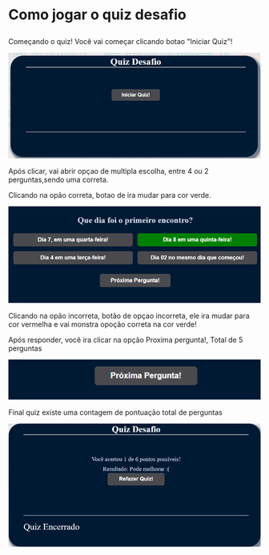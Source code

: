 # Como jogar o quiz desafio </p>

Começando o quiz! Você vai começar clicando botao "Iniciar Quiz"! </p>

<img src="images/tela-inicial.png" alt="Alt Text" width="800"> </p>

Após clicar, vai abrir opçao de multipla escolha, entre 4 ou 2 perguntas,sendo uma correta. </p>
Clicando na opão correta, botao de ira mudar para cor verde. </p>

<img src="images/correta.png" alt="Alt Text" width="800"> </p>

Clicando na opão incorreta, botão de opçao incorreta, ele ira mudar para cor vermelha e vai monstra opoção correta na cor verde! </p>

Após responder, você ira clicar na opção Proxima pergunta!, Total de 5 perguntas </p>

<img src="images/proxima.png" alt="Alt Text" width="800"> </p>

Final quiz existe uma contagem de pontuação total de perguntas </p>
<img src="images/contagem.png" alt="Alt Text" width="1000">
